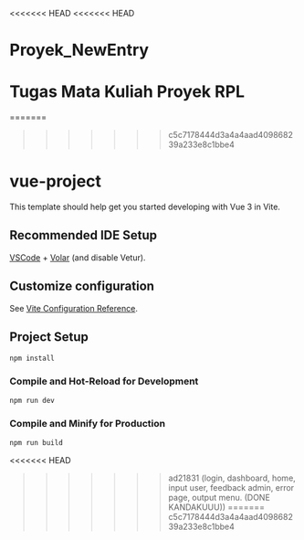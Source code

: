 <<<<<<< HEAD
<<<<<<< HEAD
# Proyek_NewEntry
Tugas Mata Kuliah Proyek RPL
=======
=======
>>>>>>> c5c7178444d3a4a4aad409868239a233e8c1bbe4
# vue-project

This template should help get you started developing with Vue 3 in Vite.

## Recommended IDE Setup

[VSCode](https://code.visualstudio.com/) + [Volar](https://marketplace.visualstudio.com/items?itemName=Vue.volar) (and disable Vetur).

## Customize configuration

See [Vite Configuration Reference](https://vitejs.dev/config/).

## Project Setup

```sh
npm install
```

### Compile and Hot-Reload for Development

```sh
npm run dev
```

### Compile and Minify for Production

```sh
npm run build
```
<<<<<<< HEAD
>>>>>>> ad21831 (login, dashboard, home, input user, feedback admin, error page, output menu. (DONE KANDAKUUU))
=======
>>>>>>> c5c7178444d3a4a4aad409868239a233e8c1bbe4
